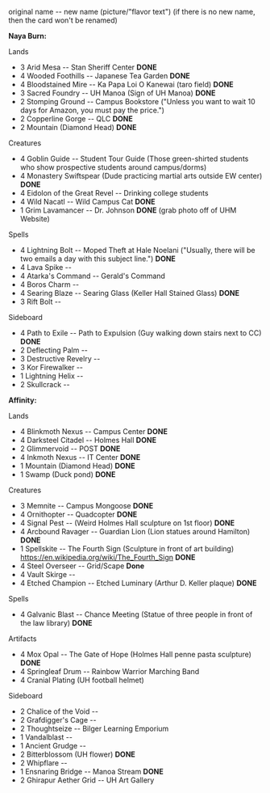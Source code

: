 original name -- new name (picture/"flavor text") (if there is no new name, then the card won't be renamed)

**Naya Burn:**

Lands
- 3 Arid Mesa -- Stan Sheriff Center **DONE**
- 4 Wooded Foothills -- Japanese Tea Garden **DONE**
- 4 Bloodstained Mire -- Ka Papa Loi O Kanewai (taro field) **DONE**
- 3 Sacred Foundry -- UH Manoa (Sign of UH Manoa) **DONE**
- 2 Stomping Ground -- Campus Bookstore ("Unless you want to wait 10 days for Amazon, you must pay the price.")
- 2 Copperline Gorge -- QLC **DONE**
- 2 Mountain (Diamond Head) **DONE**

Creatures
- 4 Goblin Guide -- Student Tour Guide (Those green-shirted students who show prospective students around campus/dorms)
- 4 Monastery Swiftspear (Dude practicing martial arts outside EW center) **DONE**
- 4 Eidolon of the Great Revel -- Drinking college students
- 4 Wild Nacatl -- Wild Campus Cat **DONE**
- 1 Grim Lavamancer -- Dr. Johnson **DONE** (grab photo off of UHM Website)

Spells
- 4 Lightning Bolt -- Moped Theft at Hale Noelani ("Usually, there will be two emails a day with this subject line.") **DONE**
- 4 Lava Spike -- 
- 4 Atarka's Command -- Gerald's Command
- 4 Boros Charm -- 
- 4 Searing Blaze -- Searing Glass (Keller Hall Stained Glass) **DONE**
- 3 Rift Bolt -- 

Sideboard
- 4 Path to Exile -- Path to Expulsion (Guy walking down stairs next to CC) **DONE**
- 2 Deflecting Palm -- 
- 3 Destructive Revelry -- 
- 3 Kor Firewalker -- 
- 1 Lightning Helix -- 
- 2 Skullcrack -- 

**Affinity:**

Lands
- 4 Blinkmoth Nexus -- Campus Center **DONE**
- 4 Darksteel Citadel -- Holmes Hall **DONE**
- 2 Glimmervoid -- POST **DONE**
- 4 Inkmoth Nexus -- IT Center **DONE**
- 1 Mountain (Diamond Head) **DONE**
- 1 Swamp (Duck pond) **DONE**

Creatures
- 3 Memnite -- Campus Mongoose **DONE**
- 4 Ornithopter -- Quadcopter **DONE**
- 4 Signal Pest -- (Weird Holmes Hall sculpture on 1st floor) **DONE**
- 4 Arcbound Ravager -- Guardian Lion  (Lion statues around Hamilton) **DONE**
- 1 Spellskite -- The Fourth Sign (Sculpture in front of art building) https://en.wikipedia.org/wiki/The_Fourth_Sign **DONE**
- 4 Steel Overseer -- Grid/Scape **Done**
- 4 Vault Skirge -- 
- 4 Etched Champion -- Etched Luminary (Arthur D. Keller plaque) **DONE** 

Spells
- 4 Galvanic Blast -- Chance Meeting (Statue of three people in front of the law library) **DONE**

Artifacts
- 4 Mox Opal -- The Gate of Hope (Holmes Hall penne pasta sculpture) **DONE**
- 4 Springleaf Drum -- Rainbow Warrior Marching Band
- 4 Cranial Plating (UH football helmet)

Sideboard
- 2 Chalice of the Void -- 
- 2 Grafdigger's Cage -- 
- 2 Thoughtseize -- Bilger Learning Emporium
- 1 Vandalblast -- 
- 1 Ancient Grudge -- 
- 2 Bitterblossom (UH flower) **DONE**
- 2 Whipflare -- 
- 1 Ensnaring Bridge -- Manoa Stream **DONE**
- 2 Ghirapur Aether Grid -- UH Art Gallery
